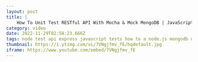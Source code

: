 ```yaml
---
layout: post
title: |
    How To Unit Test RESTful API With Mocha & Mock MongoDB | JavaScript Testing
category: video
date: 2022-11-29T02:58:23.666Z
tags: node test api express javascript tests how to a node.js mongodb mongo mock during mongoose connect use database unit restful rest simple tutorial write calls call in
thumbnail: https://i.ytimg.com/vi/7VNgjfmv_fE/hqdefault.jpg
iframe: https://www.youtube.com/embed/7VNgjfmv_fE
---
```

